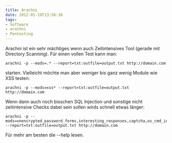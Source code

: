 ```yaml
---
title: Arachni
date: 2012-01-19T13:58:38
tags: 
- Software
- arachni
- Pentesting
---
```


Arachni ist ein sehr mächtiges wenn auch Zeitintensives Tool (gerade mit
Directory Scanning). Für einen vollen Test kann man:

    arachni -p --mods=.* --report=txt:outfile=output.txt http://domain.com

starten. Vielleicht möchte man aber weniger bis ganz wenig Module wie XSS testen:

    arachni -p --mods=xss* --report=txt:outfile=output.txt http://domain.com

Wenn dann auch noch bisschen SQL Injection und sonstige nicht zeitintensive
Checks dabei sein sollen wirds schnell etwas länger:

    arachni -p --mods=unencrypted_password_forms,interesting_responses,captcha,os_cmd_injection_timing,sqli_blind_rdiff,xss*,xss_script_tag,sqli,code_injection_timing, --report=txt:outfile=output.txt http://domain.com

Für mehr am besten die --help lesen.
